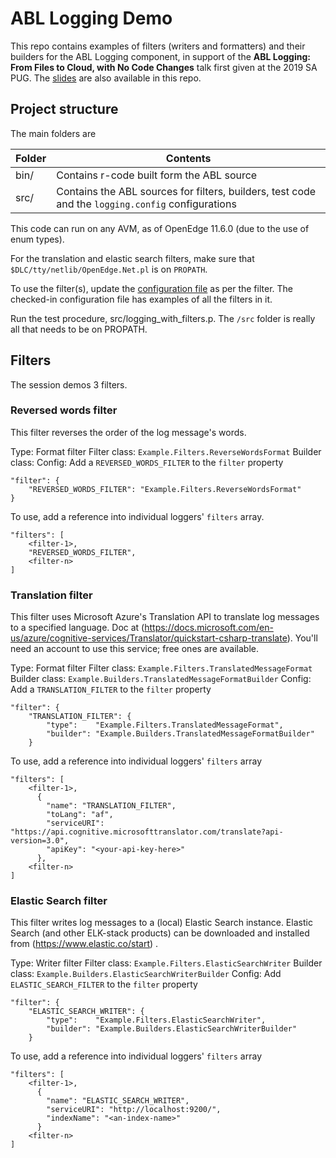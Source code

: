 # ABL Logging Demo 
This repo contains examples of filters (writers and formatters) and their builders for the ABL Logging component, in support of the **ABL Logging: From Files to Cloud, with No Code Changes** talk first given at the 2019 SA PUG. The [slides](abl_logging.pdf) are also available in this repo.


## Project structure
The main folders are

Folder | Contents 
---- | ---- 
bin/ | Contains r-code built form the ABL source
src/ |  Contains the ABL sources for filters, builders, test code and the `logging.config` configurations

This code can run on any AVM, as of OpenEdge 11.6.0 (due to the use of enum types).

For the translation and elastic search filters, make sure that `$DLC/tty/netlib/OpenEdge.Net.pl` is on `PROPATH`.

To use the filter(s), update the [configuration file](src/logging.config) as per the filter. The checked-in configuration file has examples of all the filters in it.

Run the test procedure, src/logging_with_filters.p. The `/src` folder is really all that needs to be on PROPATH.


## Filters
The session demos 3 filters.


### Reversed words filter
This filter reverses the order of the log message's words.

Type: Format filter
Filter class: `Example.Filters.ReverseWordsFormat`
Builder class: <none>
Config: Add a `REVERSED_WORDS_FILTER` to the `filter` property

    "filter": {
        "REVERSED_WORDS_FILTER": "Example.Filters.ReverseWordsFormat"
    }


To use, add a reference into individual loggers' `filters` array.

	"filters": [
		<filter-1>,
		"REVERSED_WORDS_FILTER",
		<filter-n>
 	]



### Translation filter
This filter uses Microsoft Azure's Translation API to translate log messages to a specified language. Doc at (https://docs.microsoft.com/en-us/azure/cognitive-services/Translator/quickstart-csharp-translate). You'll need an account to use this service; free ones are available.

Type: Format filter
Filter class: `Example.Filters.TranslatedMessageFormat`
Builder class: `Example.Builders.TranslatedMessageFormatBuilder`
Config: Add a `TRANSLATION_FILTER` to the `filter` property

    "filter": {
        "TRANSLATION_FILTER": {
            "type":    "Example.Filters.TranslatedMessageFormat",
            "builder": "Example.Builders.TranslatedMessageFormatBuilder"
        }


To use, add a reference into individual loggers' `filters` array

	"filters": [
		<filter-1>,
          {
          	"name": "TRANSLATION_FILTER",
            "toLang": "af",
            "serviceURI": "https://api.cognitive.microsofttranslator.com/translate?api-version=3.0",
            "apiKey": "<your-api-key-here>"
          },
		<filter-n>
 	]



### Elastic Search filter
This filter writes log messages to a (local) Elastic Search instance. Elastic Search (and other ELK-stack products) can be downloaded and installed from (https://www.elastic.co/start) .

Type: Writer filter
Filter class: `Example.Filters.ElasticSearchWriter`
Builder class: `Example.Builders.ElasticSearchWriterBuilder`
Config: Add `ELASTIC_SEARCH_FILTER` to the `filter` property

    "filter": {
        "ELASTIC_SEARCH_WRITER": {
            "type":    "Example.Filters.ElasticSearchWriter",
            "builder": "Example.Builders.ElasticSearchWriterBuilder"
        }


To use, add a reference into individual loggers' `filters` array

	"filters": [
		<filter-1>,
          {
          	"name": "ELASTIC_SEARCH_WRITER",
            "serviceURI": "http://localhost:9200/",
            "indexName": "<an-index-name>"
          }
		<filter-n>
 	]
